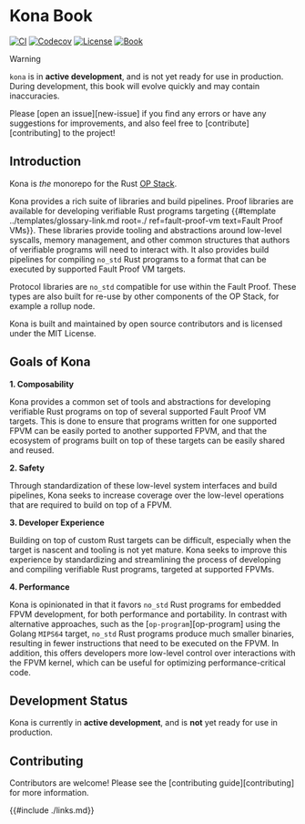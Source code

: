 # Kona Book

<a href="https://github.com/op-rs/kona/actions/workflows/rust_ci.yaml"><img src="https://img.shields.io/github/actions/workflow/status/op-rs/kona/rust_ci.yaml?style=flat&labelColor=1C2C2E&label=ci&color=BEC5C9&logo=GitHub%20Actions&logoColor=BEC5C9" alt="CI"></a>
   <a href="https://codecov.io/gh/op-rs/kona"><img src="https://img.shields.io/codecov/c/gh/op-rs/kona?style=flat&labelColor=1C2C2E&logo=Codecov&color=BEC5C9&logoColor=BEC5C9" alt="Codecov"></a>
   <a href="https://github.com/op-rs/kona/blob/main/LICENSE.md"><img src="https://img.shields.io/badge/License-MIT-d1d1f6.svg?style=flat&labelColor=1C2C2E&color=BEC5C9&logo=googledocs&label=license&logoColor=BEC5C9" alt="License"></a>
   <a href="https://op-rs.github.io/kona"><img src="https://img.shields.io/badge/Book-854a15?style=flat&labelColor=1C2C2E&color=BEC5C9&logo=mdBook&logoColor=BEC5C9" alt="Book"></a>

> [!WARNING]
>
> `kona` is in **active development**, and is not yet ready for use in production.
> During development, this book will evolve quickly and may contain inaccuracies.
>
> Please [open an issue][new-issue] if you find any errors or have any suggestions
> for improvements, and also feel free to [contribute][contributing] to the project!


## Introduction

Kona is _the_ monorepo for the Rust <a href="https://specs.optimism.io/">OP Stack</a>.

Kona provides a rich suite of libraries and build pipelines. Proof libraries are available for
developing verifiable Rust programs targeting {{#template ../templates/glossary-link.md root=./ ref=fault-proof-vm text=Fault Proof VMs}}.
These libraries provide tooling and abstractions around low-level syscalls, memory management,
and other common structures that authors of verifiable programs will need to interact with.
It also provides build pipelines for compiling `no_std` Rust programs to a format that can be
executed by supported Fault Proof VM targets.

Protocol libraries are `no_std` compatible for use within the Fault Proof. These types are
also built for re-use by other components of the OP Stack, for example a rollup node.

Kona is built and maintained by open source contributors and is licensed under the MIT License.

## Goals of Kona

**1. Composability**

Kona provides a common set of tools and abstractions for developing verifiable Rust programs
on top of several supported Fault Proof VM targets. This is done to ensure that programs
written for one supported FPVM can be easily ported to another supported FPVM, and that the
ecosystem of programs built on top of these targets can be easily shared and reused.

**2. Safety**

Through standardization of these low-level system interfaces and build pipelines, Kona seeks
to increase coverage over the low-level operations that are required to build on top of a FPVM.

**3. Developer Experience**

Building on top of custom Rust targets can be difficult, especially when the target is
nascent and tooling is not yet mature. Kona seeks to improve this experience by standardizing
and streamlining the process of developing and compiling verifiable Rust programs, targeted
at supported FPVMs.

**4. Performance**

Kona is opinionated in that it favors `no_std` Rust programs for embedded FPVM development,
for both performance and portability. In contrast with alternative approaches, such as the
[`op-program`][op-program] using the Golang `MIPS64` target, `no_std` Rust programs produce
much smaller binaries, resulting in fewer instructions that need to be executed on the FPVM.
In addition, this offers developers more low-level control over interactions with the FPVM
kernel, which can be useful for optimizing performance-critical code.

## Development Status

Kona is currently in **active development**, and is **not** yet ready for use in production.

## Contributing

Contributors are welcome! Please see the [contributing guide][contributing] for more information.

{{#include ./links.md}}
